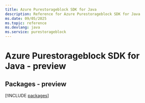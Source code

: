 ```yaml
---
title: Azure Purestorageblock SDK for Java
description: Reference for Azure Purestorageblock SDK for Java
ms.date: 09/05/2025
ms.topic: reference
ms.devlang: java
ms.service: purestorageblock
---
```

# Azure Purestorageblock SDK for Java - preview
## Packages - preview
[!INCLUDE [packages](purestorageblock-index.md)]